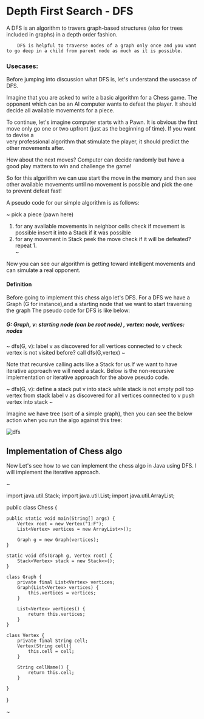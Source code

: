 # Depth First Search - DFS

A DFS is an algorithm to travers graph-based structures (also for trees included in graphs)
in a depth order fashion. 

```
    DFS is helpful to traverse nodes of a graph only once and you want to go deep in a child from parent node as much as it is possible.
```

### Usecases:

Before jumping into discussion what DFS is, let's understand the usecase of DFS.

Imagine that you are asked to write a basic algorithm for a Chess game. The opponent which can 
be an AI computer wants to defeat the player. It should decide all available movements for a piece.

To continue, let's imagine computer starts with a Pawn. It is obvious the first move 
only go one or two upfront (just as the beginning of time). If you want to devise a  
very professional algorithm that stimulate the player, it should predict the other movements after.
 
How about the next moves? Computer can decide randomly but have a good play matters to win and challenge the game!

So for this algorithm we can use start the move in the memory and then see other available movements
until no movement is possible and pick the one to prevent defeat fast!

A pseudo code for our simple algorithm is as follows:

~
pick a piece (pawn here)
1. for any available movements in neighbor cells
    check if movement is possible
    insert it into a Stack if it was possible
2. for any movement in Stack
    peek the move
    check if it will be defeated?
    repeat 1.      
~
 

Now you can see our algorithm is getting toward intelligent movements and can simulate a real opponent.


#### Definition      

Before going to implement this chess algo let's DFS.
For a DFS we have a Graph (G for instance),and a starting node that we want to start traversing the graph 
The pseudo code for DFS is like below:

##### G: Graph, v: starting node (can be root node) , vertex: node, vertices: nodes
 
~
dfs(G, v):
    label v as discovered
    for all vertices connected to v
        check vertex is not visited before?
            call dfs(G,vertex)
~ 

Note that recursive calling acts like a Stack for us.If we want to have iterative approach we will need a stack.
Below is the non-recursive implementation or iterative approach for the above pseudo code.

 
~
dfs(G, v):
    define a stack 
    put v into stack
    while stack is not empty
        poll top vertex from stack
        label v as discovered
        for all vertices connected to v
            push vertex into stack
~ 

Imagine we have tree (sort of a simple graph), then you can see the below action when you run the algo against this tree:  

![dfs](data/archive/structures/assets/dfs.gif)
      
## Implementation of Chess algo     

Now Let's see how to we can implement the chess algo in Java using DFS.
I will implement the iterative approach.
 
~

import java.util.Stack;
import java.util.List;
import java.util.ArrayList;

public class Chess { 

    public static void main(String[] args) {
        Vertex root = new Vertex("1:F");
        List<Vertex> vertices = new ArrayList<>();
        
        Graph g = new Graph(vertices);
    }
    
    static void dfs(Graph g, Vertex root) {
        Stack<Vertex> stack = new Stack<>();
    }
    
    class Graph {
        private final List<Vertex> vertices;
        Graph(List<Vertex> vertices) {
            this.vertices = vertices;
        }
        
        List<Vertex> vertices() {
            return this.vertices;
        }
    }
    
    class Vertex {
        private final String cell;
        Vertex(String cell){
            this.cell = cell;
        }
        
        String cellName() {
            return this.cell;
        }
        
    }
}


~
 
 

